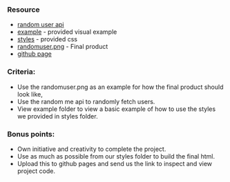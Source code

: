 ### Resource

* [random user api](https://randomuser.me/)
* [example](./example) - provided visual example
* [styles](./styles) - provided css
* [randomuser.png](./randomuser.png) - Final product
* [github page](https://help.github.com/articles/configuring-a-publishing-source-for-github-pages/)

### Criteria:
* Use the randomuser.png as an example for how the final product should look like, 
* Use the random me api to randomly fetch users.
* View example folder to view a basic example of how to use the styles we provided in styles folder.

### Bonus points:
* Own initiative and creativity to complete the project.
* Use as much as possible from our styles folder to build the final html.
* Upload this to github pages and send us the link to inspect and view project code.
